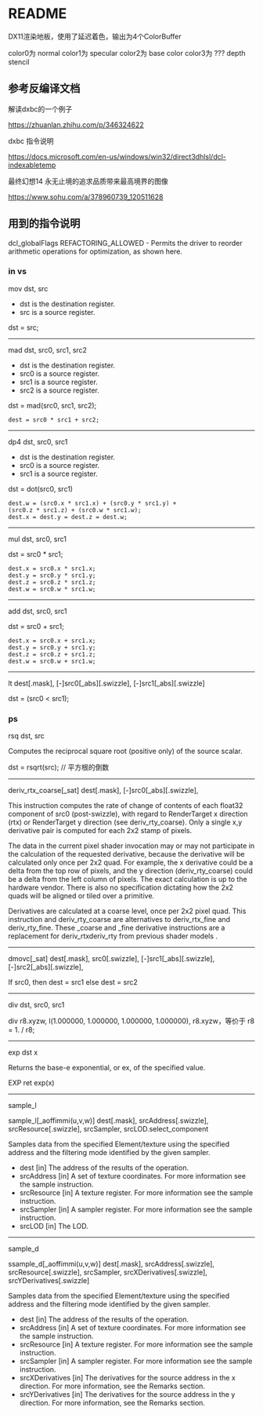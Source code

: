 # README

DX11渲染地板，使用了延迟着色，输出为4个ColorBuffer

color0为 normal
color1为 specular
color2为 base color
color3为 ???
depth
stencil

## 参考反编译文档

解读dxbc的一个例子

https://zhuanlan.zhihu.com/p/346324622

dxbc 指令说明

https://docs.microsoft.com/en-us/windows/win32/direct3dhlsl/dcl-indexabletemp

最终幻想14 永无止境的追求品质带来最高境界的图像

https://www.sohu.com/a/378960739_120511628


## 用到的指令说明

dcl_globalFlags  REFACTORING_ALLOWED - Permits the driver to reorder arithmetic operations for optimization, as shown here.

### in vs

mov dst, src

- dst is the destination register.
- src is a source register.

dst = src;

----
mad dst, src0, src1, src2

- dst is the destination register.
- src0 is a source register.
- src1 is a source register.
- src2 is a source register.

dst = mad(src0, src1, src2);

````
dest = src0 * src1 + src2;
````

----
dp4 dst, src0, src1

- dst is the destination register.
- src0 is a source register.
- src1 is a source register.

dst = dot(src0, src1)

````
dest.w = (src0.x * src1.x) + (src0.y * src1.y) +
(src0.z * src1.z) + (src0.w * src1.w);
dest.x = dest.y = dest.z = dest.w;
````

----
mul dst, src0, src1

dst = src0 * src1;

````
dest.x = src0.x * src1.x;
dest.y = src0.y * src1.y;
dest.z = src0.z * src1.z;
dest.w = src0.w * src1.w;
````

----
add dst, src0, src1

dst = src0 + src1;

````
dest.x = src0.x + src1.x;
dest.y = src0.y + src1.y;
dest.z = src0.z + src1.z;
dest.w = src0.w + src1.w;
````

----
lt dest[.mask], [-]src0[_abs][.swizzle], [-]src1[_abs][.swizzle]

dst = (src0 < src1);


### ps

rsq dst, src

Computes the reciprocal square root (positive only) of the source scalar.

dst = rsqrt(src); // 平方根的倒数

----
deriv_rtx_coarse[_sat] dest[.mask], [-]src0[_abs][.swizzle],

This instruction computes the rate of change of contents of each float32 component of src0 (post-swizzle), with regard to RenderTarget x direction (rtx) or RenderTarget y direction (see deriv_rty_coarse). Only a single x,y derivative pair is computed for each 2x2 stamp of pixels.

The data in the current pixel shader invocation may or may not participate in the calculation of the requested derivative, because the derivative will be calculated only once per 2x2 quad. For example, the x derivative could be a delta from the top row of pixels, and the y direction (deriv_rty_coarse) could be a delta from the left column of pixels. The exact calculation is up to the hardware vendor. There is also no specification dictating how the 2x2 quads will be aligned or tiled over a primitive.

Derivatives are calculated at a coarse level, once per 2x2 pixel quad. This instruction and deriv_rty_coarse are alternatives to deriv_rtx_fine and deriv_rty_fine. These _coarse and _fine derivative instructions are a replacement for deriv_rtxderiv_rty from previous shader models .

----
dmovc[_sat] dest[.mask], src0[.swizzle], [-]src1[_abs][.swizzle], [-]src2[_abs][.swizzle],

If src0, 
then dest = src1 
else dest = src2

----
div dst, src0, src1

div r8.xyzw, l(1.000000, 1.000000, 1.000000, 1.000000), r8.xyzw，等价于 r8 = 1. / r8;

----
exp dst x

Returns the base-e exponential, or ex, of the specified value.

EXP
ret exp(x)

----
sample_l 

sample_l[_aoffimmi(u,v,w)] dest[.mask], srcAddress[.swizzle], srcResource[.swizzle], srcSampler, srcLOD.select_component

Samples data from the specified Element/texture using the specified address and the filtering mode identified by the given sampler.

- dest [in] The address of the results of the operation.
- srcAddress [in] A set of texture coordinates. For more information see the sample instruction.
- srcResource [in] A texture register. For more information see the sample instruction.
- srcSampler [in] A sampler register. For more information see the sample instruction.
- srcLOD [in] The LOD.

----
sample_d

ssample_d[_aoffimmi(u,v,w)] dest[.mask], srcAddress[.swizzle], srcResource[.swizzle], srcSampler, srcXDerivatives[.swizzle], srcYDerivatives[.swizzle]

Samples data from the specified Element/texture using the specified address and the filtering mode identified by the given sampler.

- dest [in] The address of the results of the operation.
- srcAddress [in] A set of texture coordinates. For more information see the sample instruction.
- srcResource [in] A texture register. For more information see the sample instruction.
- srcSampler [in] A sampler register. For more information see the sample instruction.
- srcXDerivatives [in] The derivatives for the source address in the x direction. For more information, see the Remarks section.
- srcYDerivatives [in] The derivatives for the source address in the y direction. For more information, see the Remarks section.
